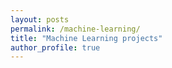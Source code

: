 ```yaml
---
layout: posts
permalink: /machine-learning/
title: "Machine Learning projects"
author_profile: true
---
```

